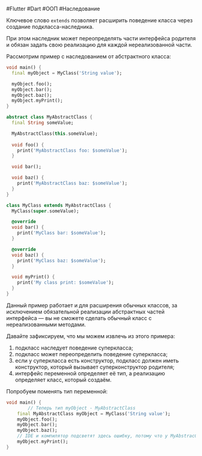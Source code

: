 #Flutter #Dart #ООП #Наследование

Ключевое слово `extends` позволяет расширить поведение класса через создание подкласса-наследника.

При этом наследник может переопределять части интерфейса родителя и обязан задать свою реализацию для каждой нереализованной части.

Рассмотрим пример с наследованием от абстрактного класса:

```dart
void main() {
  final myObject = MyClass('String value');

  myObject.foo();
  myObject.bar();
  myObject.baz();
  myObject.myPrint();
}

abstract class MyAbstractClass {
  final String someValue;

  MyAbstractClass(this.someValue);
  
  void foo() {
    print('MyAbstractClass foo: $someValue');
  }

  void bar();

  void baz() {
    print('MyAbstractClass baz: $someValue');
  }
}

class MyClass extends MyAbstractClass {
  MyClass(super.someValue);

  @override
  void bar() {
    print('MyClass bar: $someValue');
  }

  @override
  void baz() {
    print('MyClass baz: $someValue');
  }

  void myPrint() {
    print('My class print: $someValue');
  }
}
```

Данный пример работает и для расширения обычных классов, за исключением обязательной реализации абстрактных частей интерфейса — вы не сможете сделать обычный класс с нереализованными методами.

Давайте зафиксируем, что мы можем извлечь из этого примера:

1. подкласс наследует поведение суперкласса;
2. подкласс может переопределить поведение суперкласса;
3. если у суперкласса есть конструктор, подкласс должен иметь конструктор, который вызывает суперконструктор родителя;
4. интерфейс переменной определяет её тип, а реализацию определяет класс, который создаём.

Попробуем поменять тип переменной:

```dart
void main() {
		// Теперь тип myObject - MyAbstractClass
	final MyAbstractClass myObject = MyClass('String value');
	myObject.foo();
	myObject.bar();
	myObject.baz();
	// IDE и компилятор подсветят здесь ошибку, потому что у MyAbstracClass нет метода myPrint()
	myObject.myPrint();
}
```



